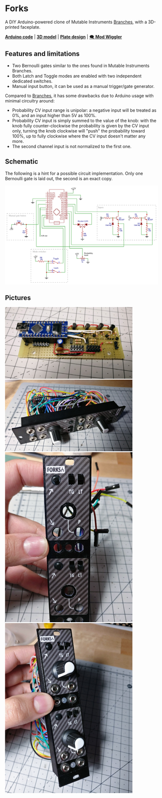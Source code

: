 Forks
=====

A DIY Arduino-powered clone of Mutable Instruments [Branches][5], with a 3D-printed faceplate.

**[Arduino code][1]** | **[3D model][2]** | **[Plate design][3]** | [🗨️ **Mod Wiggler**][4]

[1]: forks.ino
[2]: plate.stl
[3]: plate.svg
[4]: https://www.modwiggler.com/forum/viewtopic.php?t=216665
[5]: https://mutable-instruments.net/modules/branches/

Features and limitations
------------------------

- Two Bernoulli gates similar to the ones found in Mutable Instruments Branches.
- Both Latch and Toggle modes are enabled with two independent dedicated switches.
- Manual input button, it can be used as a manual trigger/gate generator.

Compared to [Branches][5], it has some drawbacks due to Arduino usage with minimal circuitry around:

- Probability CV input range is unipolar: a negative input will be treated as 0%, and an input higher than 5V as 100%.
- Probability CV input is simply summed to the value of the knob: with the knob fully counter-clockwise the probability is given by the CV input only, turning the knob clockwise will "push" the probability toward 100%, up to fully clockwise where the CV input doesn't matter any more.
- The second channel input is not normalized to the first one.

Schematic
---------

The following is a hint for a possible circuit implementation. Only one Bernoulli gate is laid out, the second is an exact copy.

![](schematic.png)

Pictures
--------

<img src="pictures/IMG_20190120_210330.jpg" width="420"> <img src="pictures/IMG_20190427_112937.jpg" width="420"> <img src="pictures/IMG_20190426_182714.jpg" width="420"> <img src="pictures/IMG_20190427_113603.jpg" width="420">
